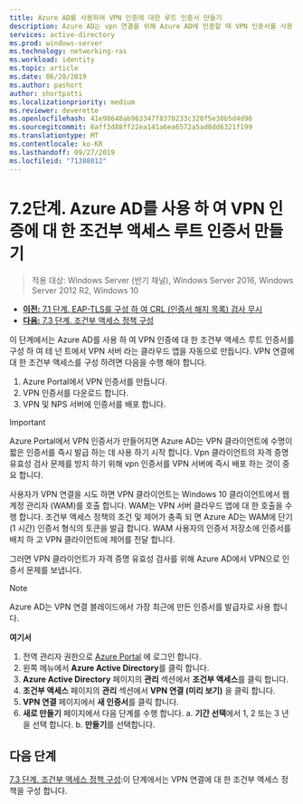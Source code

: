 ```yaml
---
title: Azure AD를 사용하여 VPN 인증에 대한 루트 인증서 만들기
description: Azure AD는 vpn 연결을 위해 Azure AD에 인증할 때 VPN 인증서를 사용 하 여 Windows 10 클라이언트에 발급 된 인증서에 서명 합니다. 기본으로 표시 된 인증서는 Azure AD에서 사용 하는 발급자입니다.
services: active-directory
ms.prod: windows-server
ms.technology: networking-ras
ms.workload: identity
ms.topic: article
ms.date: 06/28/2019
ms.author: pashort
author: shortpatti
ms.localizationpriority: medium
ms.reviewer: deverette
ms.openlocfilehash: 41e98648ab963347f8370233c320f5e38b5d4d96
ms.sourcegitcommit: 6aff3d88ff22ea141a6ea6572a5ad8dd6321f199
ms.translationtype: MT
ms.contentlocale: ko-KR
ms.lasthandoff: 09/27/2019
ms.locfileid: "71388012"
---
```

# <a name="step-72-create-conditional-access-root-certificates-for-vpn-authentication-with-azure-ad"></a>7\.2단계. Azure AD를 사용 하 여 VPN 인증에 대 한 조건부 액세스 루트 인증서 만들기

>적용 대상: Windows Server (반기 채널), Windows Server 2016, Windows Server 2012 R2, Windows 10

- [**이전:** 7.1 단계. EAP-TLS를 구성 하 여 CRL (인증서 해지 목록) 검사 무시](vpn-config-eap-tls-to-ignore-crl-checking.md)
- [**다음:** 7.3 단계. 조건부 액세스 정책 구성](vpn-config-conditional-access-policy.md)

이 단계에서는 Azure AD를 사용 하 여 VPN 인증에 대 한 조건부 액세스 루트 인증서를 구성 하 여 테 넌 트에서 VPN 서버 라는 클라우드 앱을 자동으로 만듭니다. VPN 연결에 대 한 조건부 액세스를 구성 하려면 다음을 수행 해야 합니다.

1. Azure Portal에서 VPN 인증서를 만듭니다.
2. VPN 인증서를 다운로드 합니다.
3. VPN 및 NPS 서버에 인증서를 배포 합니다.

> [!IMPORTANT]
> Azure Portal에서 VPN 인증서가 만들어지면 Azure AD는 VPN 클라이언트에 수명이 짧은 인증서를 즉시 발급 하는 데 사용 하기 시작 합니다. Vpn 클라이언트의 자격 증명 유효성 검사 문제를 방지 하기 위해 vpn 인증서를 VPN 서버에 즉시 배포 하는 것이 중요 합니다.

사용자가 VPN 연결을 시도 하면 VPN 클라이언트는 Windows 10 클라이언트에서 웹 계정 관리자 (WAM)를 호출 합니다. WAM는 VPN 서버 클라우드 앱에 대 한 호출을 수행 합니다. 조건부 액세스 정책의 조건 및 제어가 충족 되 면 Azure AD는 WAM에 단기 (1 시간) 인증서 형식의 토큰을 발급 합니다. WAM 사용자의 인증서 저장소에 인증서를 배치 하 고 VPN 클라이언트에 제어를 전달 합니다.  

그러면 VPN 클라이언트가 자격 증명 유효성 검사를 위해 Azure AD에서 VPN으로 인증서 문제를 보냅니다.  

> [!NOTE]
> Azure AD는 VPN 연결 블레이드에서 가장 최근에 만든 인증서를 발급자로 사용 합니다.

**여기서**

1. 전역 관리자 권한으로 [Azure Portal](https://portal.azure.com) 에 로그인 합니다.
2. 왼쪽 메뉴에서 **Azure Active Directory**를 클릭 합니다.
3. **Azure Active Directory** 페이지의 **관리** 섹션에서 **조건부 액세스**를 클릭 합니다.
4. **조건부 액세스** 페이지의 **관리** 섹션에서 **VPN 연결 (미리 보기)** 을 클릭 합니다.
5. **VPN 연결** 페이지에서 **새 인증서**를 클릭 합니다.
6. **새로 만들기** 페이지에서 다음 단계를 수행 합니다. a. **기간 선택**에서 1, 2 또는 3 년을 선택 합니다.
   b. **만들기**를 선택합니다.

## <a name="next-steps"></a>다음 단계

[7.3 단계. 조건부 액세스 정책 구성](vpn-config-conditional-access-policy.md):이 단계에서는 VPN 연결에 대 한 조건부 액세스 정책을 구성 합니다.
